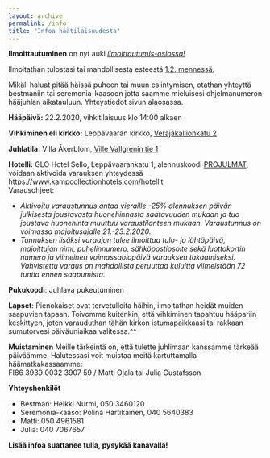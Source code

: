 ```yaml
---
layout: archive
permalink: /info
title: "Infoa häätilaisuudesta"
---
```

**Ilmoittautuminen**
on nyt auki <u><i><a href="{{ site.baseurl }}/ilmo">ilmoittautumis-osiossa!</a></i></u>

Ilmoitathan tulostasi tai mahdollisesta esteestä <u>1.2. mennessä.</u>

Mikäli haluat pitää häissä puheen tai muun esiintymisen, otathan yhteyttä bestmaniin tai seremonia-kaasoon jotta saamme mieluisesi ohjelmanumeron hääjuhlan aikatauluun. Yhteystiedot sivun alaosassa.

**Hääpäivä:** 22.2.2020, vihkitilaisuus klo 14:00 alkaen

**Vihkiminen eli kirkko:** Leppävaaran kirkko, [Veräjäkallionkatu 2](https://goo.gl/maps/mrScUGEoaUZrqQ8v6)

**Juhlatila:** Villa Åkerblom, [Ville Vallgrenin tie 1](https://goo.gl/maps/bdW2EhMo7ioVnz9v5)

**Hotelli:** GLO Hotel Sello, Leppävaarankatu 1, alennuskoodi <u>PROJULMAT</u>, voidaan aktivoida varauksen yhteydessä <https://www.kampcollectionhotels.com/hotellit><br>
Varausohjeet:
* _Aktivoitu varaustunnus antaa vieraille -25% alennuksen päivän julkisesta joustavasta huonehinnasta saatavuuden mukaan ja tuo joustava huonehinta muuttuu varaustilanteen mukaan. Varaustunnus on voimassa majoitusajalle 21.-23.2.2020._<br>
* _Tunnuksen lisäksi varaajan tulee ilmoittaa  tulo- ja lähtöpäivä, majoittujan nimi, puhelinnumero, sähköpostiosoite sekä luottokortin numero ja viimeinen voimassaolopäivä varauksen takaamiseksi. Vahvistettu varaus on mahdollista peruuttaa kuluitta viimeistään 72 tuntia ennen saapumista._

**Pukukoodi**: Juhlava pukeutuminen

**Lapset**: Pienokaiset ovat tervetulleita häihin, ilmoitathan heidät muiden saapuvien tapaan. Toivomme kuitenkin, että vihkiminen tapahtuu hääpariin keskittyen, joten varauduthan tähän kirkon istumapaikkaasi tai rakkaan sumutorvesi päiväuniaikaa valitessa.^^

**Muistaminen** Meille tärkeintä on, että tulette juhlimaan kanssamme tärkeää päiväämme. Halutessasi voit muistaa meitä kartuttamalla häämatkakassaamme:<br>
FI86 3939 0032 3907 59 / Matti Ojala tai Julia Gustafsson

**Yhteyshenkilöt**
* Bestman: Heikki Nurmi, 050 3460120
* Seremonia-kaaso: Polina Hartikainen, 040 5640383
* Matti: 050 4961581
* Julia: 040 7067657


**Lisää infoa suattanee tulla, pysykää kanavalla!**

